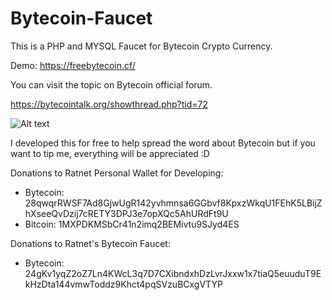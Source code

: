 # Bytecoin-Faucet

This is a PHP and MYSQL Faucet for Bytecoin Crypto Currency.

Demo: https://freebytecoin.cf/

You can visit the topic on Bytecoin official forum.

https://bytecointalk.org/showthread.php?tid=72

![Alt text](https://freebytecoin.cf/made-in-mexico.jpg?raw=true "Made in Mexico")


I developed this for free to help spread the word about Bytecoin but if you want to tip me, everything will be appreciated :D

Donations to Ratnet Personal Wallet for Developing:

* Bytecoin: 28qwqrRWSF7Ad8GjwUgR142yvhmnsa6GGbvf8KpxzWkqU1FEhK5LBijZhXseeQvDzij7cRETY3DPJ3e7opXQc5AhURdFt9U
* Bitcoin: 1MXPDKMSbCr41n2imq2BEMivtu9SJyd4ES

Donations to Ratnet's Bytecoin Faucet:
* Bytecoin: 24gKv1yqZ2oZ7Ln4KWcL3q7D7CXibndxhDzLvrJxxw1x7tiaQ5euuduT9EkHzDta144vmwToddz9Khct4pqSVzuBCxgVTYP